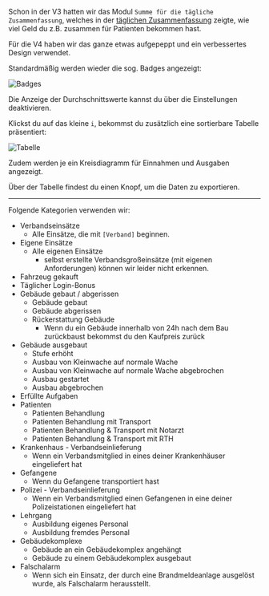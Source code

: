 Schon in der V3 hatten wir das Modul `Summe für die tägliche Zusammenfassung`, welches in der [täglichen Zusammenfassung](https://www.leitstellenspiel.de/credits/daily) zeigte, wie viel Geld du z.B. zusammen für Patienten bekommen hast.

Für die V4 haben wir das ganze etwas aufgepeppt und ein verbessertes Design verwendet.

Standardmäßig werden wieder die sog. Badges angezeigt:

![Badges](badges.png)

Die Anzeige der Durchschnittswerte kannst du über die Einstellungen deaktivieren.

Klickst du auf das kleine `i`, bekommst du zusätzlich eine sortierbare Tabelle präsentiert:

![Tabelle](table.png)

Zudem werden je ein Kreisdiagramm für Einnahmen und Ausgaben angezeigt.

Über der Tabelle findest du einen Knopf, um die Daten zu exportieren.

---

Folgende Kategorien verwenden wir:

* Verbandseinsätze
    * Alle Einsätze, die mit `[Verband]` beginnen.
* Eigene Einsätze
    * Alle eigenen Einsätze
        * selbst erstellte Verbandsgroßeinsätze (mit eigenen Anforderungen) können wir leider nicht erkennen.
* Fahrzeug gekauft
* Täglicher Login-Bonus
* Gebäude gebaut / abgerissen
    * Gebäude gebaut
    * Gebäude abgerissen
    * Rückerstattung Gebäude
        * Wenn du ein Gebäude innerhalb von 24h nach dem Bau zurückbaust bekommst du den Kaufpreis zurück
* Gebäude ausgebaut
    * Stufe erhöht
    * Ausbau von Kleinwache auf normale Wache
    * Ausbau von Kleinwache auf normale Wache abgebrochen
    * Ausbau gestartet
    * Ausbau abgebrochen
* Erfüllte Aufgaben
* Patienten
    * Patienten Behandlung
    * Patienten Behandlung mit Transport
    * Patienten Behandlung & Transport mit Notarzt
    * Patienten Behandlung & Transport mit RTH
* Krankenhaus - Verbandseinlieferung
    * Wenn ein Verbandsmitglied in eines deiner Krankenhäuser eingeliefert hat
* Gefangene
    * Wenn du Gefangene transportiert hast
* Polizei - Verbandseinlieferung
    * Wenn ein Verbandsmitglied einen Gefangenen in eine deiner Polizeistationen eingeliefert hat
* Lehrgang
    * Ausbildung eigenes Personal
    * Ausbildung fremdes Personal
* Gebäudekomplexe
    * Gebäude an ein Gebäudekomplex angehängt
    * Gebäude zu einem Gebäudekomplex ausgebaut
* Falschalarm
    * Wenn sich ein Einsatz, der durch eine Brandmeldeanlage ausgelöst wurde, als Falschalarm herausstellt.
